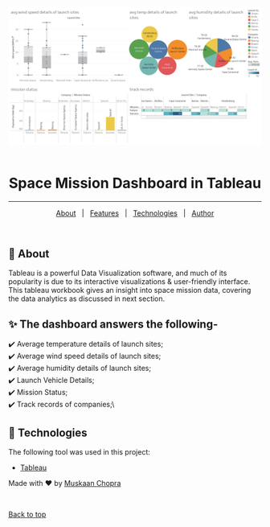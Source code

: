 <div align="center" id="top"> 
  <img src="Dashboard-1.png" alt="dashboard" />
  &#xa0;

</div>

<h1 align="center">Space Mission Dashboard in Tableau</h1>

<!-- <p align="center">
  <img alt="Github top language" src="https://img.shields.io/github/languages/top/muskaan712/Covid-Dashboard?color=56BEB8">

  <img alt="Github language count" src="https://img.shields.io/github/languages/count/muskaan712/Covid-Dashboard?color=56BEB8">

  <img alt="Repository size" src="https://img.shields.io/github/repo-size/muskaan712/Covid-Dashboard?color=56BEB8">

  <img alt="License" src="https://img.shields.io/github/license/muskaan712/Covid-Dashboard?color=56BEB8">

  <img alt="Github issues" src="https://img.shields.io/github/issues/muskaan712/Covid-Dashboard?color=56BEB8" /> 

  <img alt="Github forks" src="https://img.shields.io/github/forks/muskaan712/Covid-Dashboard?color=56BEB8" />

  <img alt="Github stars" src="https://img.shields.io/github/stars/muskaan712/Covid-Dashboard?color=56BEB8" />
</p>
 -->


<hr>

<p align="center">
  <a href="#dart-about">About</a> &#xa0; | &#xa0; 
  <a href="#sparkles-features">Features</a> &#xa0; | &#xa0;
  <a href="#rocket-technologies">Technologies</a> &#xa0; | &#xa0;
  <a href="https://github.com/anshulg954" target="_blank">Author</a>
</p>

<br>

## :dart: About ##

Tableau is a powerful Data Visualization software, and much of its popularity is due to its interactive visualizations & user-friendly interface.
This tableau workbook gives an insight into space mission data, covering the data analytics as discussed in next section.

## :sparkles: The dashboard answers the following- ##
:heavy_check_mark: Average temperature details of launch sites;\
:heavy_check_mark: Average wind speed details of launch sites;\
:heavy_check_mark: Average humidity details of launch sites;\
:heavy_check_mark: Launch Vehicle Details;\
:heavy_check_mark: Mission Status;\
:heavy_check_mark: Track records of companies;\

## :rocket: Technologies ##

The following tool was used in this project:

- [Tableau](https://www.tableau.com/)

Made with :heart: by <a href="https://github.com/muskaan712" target="_blank">Muskaan Chopra</a>

&#xa0;

<a href="#top">Back to top</a>
